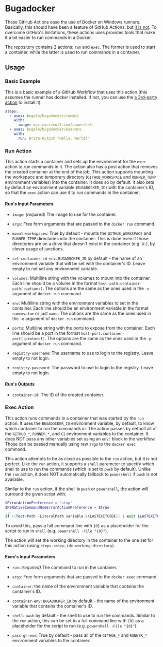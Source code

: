 # Bugadocker

These GitHub Actions ease the use of Docker on Windows runners.
Basically, this should have been a feature of GitHub Actions, but [it is not](https://github.com/actions/runner/issues/904).
To overcome GitHub's limitations, these actions uses provides tools that make it a bit easier to run commands in a Docker.

The repository contains 2 actions: `run` and `exec`.
The former is used to start a container, while the latter is used to run commands in a container.

## Usage

### Basic Example

This is a basic example of a GitHub Workflow that uses this action (this assumes the runner has docker installed. If not, you can use the
[a 3rd-party action](https://github.com/crazy-max/ghaction-setup-docker) to install it):

```yaml
steps:
  - uses: bugale/bugadocker/run@v1
    with:
      image: mcr.microsoft.com/powershell
  - uses: bugale/bugadocker/exec@v1
    with:
      run: Write-Output "Hello, World!"
```

### Run Action

This action starts a container and sets up the environment for the `exec` action to run commands in it.
The action also has a post action that removes the created container at the end of the job.
This action supports mounting the workspace and temporary directory (`GITHUB_WORKSPACE` and `RUNNER_TEMP` environment variables) into the container.
It does so by default.
It also sets by default an environment variable (`BUGADOCKER_ID`) with the container's ID, so that the `exec` action can use it to run commands in the container.

#### Run's Input Parameters

- `image`: _(required)_ The image to use for the container.

- `args`: Free form arguments that are passed to the `docker run` command.

- `mount-workspaces`: True by default - mounts the `GITHUB_WORKSPACE` and `RUNNER_TEMP` directories into the container.
  This is done even if those directories are on a drive that doesn't exist in the container (e.g. `D:`), by clever usage of junctions.

- `set-container-id-env`: `BUGADOCKER_ID` by default - the name of an environment variable that will be set with the container's ID.
  Leave empty to not set any environment variable.

- `volumes`: Multiline string with the volumes to mount into the container.
  Each line should be a volume in the format `host-path:container-path[:options]`.
  The options are the same as the ones used in the `-v` argument of `docker run` command.

- `env`: Multiline string with the environment variables to set in the container.
  Each line should be an environment variable in the format `name=value` or just `name`.
  The options are the same as the ones used in the `-e` argument of `docker run` command.

- `ports`: Multiline string with the ports to expose from the container.
  Each line should be a port in the format `host-port:container-port[:protocol]`.
  The options are the same as the ones used in the `-p` argument of `docker run` command.

- `registry-username`: The username to use to login to the registry. Leave empty to not login.

- `registry-password`: The password to use to login to the registry. Leave empty to not login.

#### Run's Outputs

- `container-id`: The ID of the created container.

### Exec Action

This action runs commands in a container that was started by the `run` action.
It uses the `BUGADOCKER_ID` environment variable, by default, to know which container to run the commands in.
The action passes by default all of the `GITHUB_*`, `RUNNER_*`, and `CI` environment variables to the container.
It does NOT pass any other variables set using an `env:` block in the workflow. Those can be passed manually using raw `args` to the `docker exec` command.

This action attempts to be as close as possible to the `run` action, but it is not perfect.
Like the `run` action, it supports a `shell` parameter to specify which shell to use to run the commands (which is set to `pwsh` by default).
Unlike the `run` action, it does NOT automatically fallback to `powershell` if `pwsh` is not available.

Similar to the `run` action, if the shell is `pwsh` or `powershell`, the action will surround the given script with:

```powershell
$ErrorActionPreference = 'stop'
$PSNativeCommandUseErrorActionPreference = $true
...
if ((Test-Path -LiteralPath variable:\\LASTEXITCODE)) { exit $LASTEXITCODE }
```

To avoid this, pass a full command line with `{0}` as a placeholder for the script to run in `shell` (e.g. `powershell -File "{0}"`).

The action will set the working directory in the container to the one set for this action (using `steps.<step_id>.working-directory`).

#### Exec's Input Parameters

- `run`: _(required)_ The command to run in the container.

- `args`: Free form arguments that are passed to the `docker exec` command.

- `container`: the name of the environment variable that contains the container's ID.

- `container-env`: `BUGADOCKER_ID` by default - the name of the environment variable that contains the container's ID.

- `shell`: `pwsh` by default - the shell to use to run the commands.
  Similar to the `run` action, this can be set to a full command line with `{0}` as a placeholder for the script to run (e.g. `powershell -File "{0}"`).

- `pass-gh-env`: True by default - pass all of the `GITHUB_*` and `RUNNER_*` environment variables to the container.

